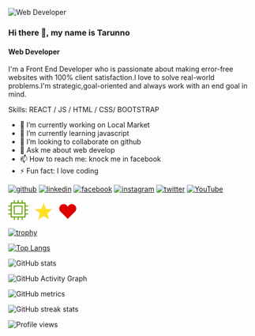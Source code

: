 ![Web Developer](https://scontent.fdac136-1.fna.fbcdn.net/v/t39.30808-6/287007329_103243972431071_5800352325297596500_n.jpg?_nc_cat=110&ccb=1-7&_nc_sid=09cbfe&_nc_ohc=JxyQ_4zmrvQAX_GFg0t&_nc_ht=scontent.fdac136-1.fna&oh=00_AT-3rD3vXNfKoRQwE07m4Hdi6cvEa8FtqhaqcIKBpnaPTA&oe=62B64387)
### Hi there 👋, my name is Tarunno
#### Web Developer
I'm a Front End Developer who is passionate about making error-free
websites with 100% client satisfaction.I love to solve real-world problems.I'm strategic,goal-oriented and always work with an end goal in mind.

Skills: REACT / JS / HTML / CSS/ BOOTSTRAP

- 🔭 I’m currently working on Local Market 
- 🌱 I’m currently learning javascript  
- 👯 I’m looking to collaborate on github 
- 💬 Ask me about web develop 
- 📫 How to reach me: knock me in facebook 
- ⚡ Fun fact: I love coding 


[<img src='https://cdn.jsdelivr.net/npm/simple-icons@3.0.1/icons/github.svg' alt='github' height='40'>](https://github.com/Tarunno283)  [<img src='https://cdn.jsdelivr.net/npm/simple-icons@3.0.1/icons/linkedin.svg' alt='linkedin' height='40'>](https://www.linkedin.com/in/fardin-rahman-tarunno-732b55241/)  [<img src='https://cdn.jsdelivr.net/npm/simple-icons@3.0.1/icons/facebook.svg' alt='facebook' height='40'>](https://www.facebook.com/fardin.rahman.7330)  [<img src='https://cdn.jsdelivr.net/npm/simple-icons@3.0.1/icons/instagram.svg' alt='instagram' height='40'>](https://www.instagram.com/kotominei/)  [<img src='https://cdn.jsdelivr.net/npm/simple-icons@3.0.1/icons/twitter.svg' alt='twitter' height='40'>](https://twitter.com/Tarunno281)  [<img src='https://cdn.jsdelivr.net/npm/simple-icons@3.0.1/icons/youtube.svg' alt='YouTube' height='40'>](https://www.youtube.com/channel/UCumv4PmrVa8zpoOJW0Amw9w)  

<a href='https://docs.github.com/en/developers'><img src='https://raw.githubusercontent.com/acervenky/animated-github-badges/master/assets/devbadge.gif' width='40' height='40'></a> <a href='https://stars.github.com/'><img src='https://raw.githubusercontent.com/acervenky/animated-github-badges/master/assets/starbadge.gif' width='35' height='35'></a> <a href='https://docs.github.com/en/github/supporting-the-open-source-community-with-github-sponsors'><img src='https://raw.githubusercontent.com/acervenky/animated-github-badges/master/assets/sponsorbadge.gif' width='35' height='35'></a> 

[![trophy](https://github-profile-trophy.vercel.app/?username=Tarunno283)](https://github.com/ryo-ma/github-profile-trophy)

[![Top Langs](https://github-readme-stats.vercel.app/api/top-langs/?username=Tarunno283)](https://github.com/anuraghazra/github-readme-stats)

![GitHub stats](https://github-readme-stats.vercel.app/api?username=Tarunno283&show_icons=true)  

![GitHub Activity Graph](https://activity-graph.herokuapp.com/graph?username=Tarunno283)  

![GitHub metrics](https://metrics.lecoq.io/Tarunno283)  

![GitHub streak stats](https://github-readme-streak-stats.herokuapp.com/?user=Tarunno283)  

![Profile views](https://gpvc.arturio.dev/Tarunno283)  
